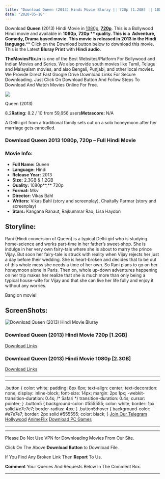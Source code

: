 ```yaml
---
title: "Download Queen (2013) Hindi Movie Bluray || 720p [1.2GB] || 1080p [2.3GB]"
date: "2020-05-18"
---
```


Download **Queen** (2013) Hindi Movie in [1080p](https://1moviesflix.com/1080p-movies/), [**720p**](https://1moviesflix.com/720p-movies/). This is a Bollywood Hindi movie and available in **1080p**, **720p ** quality. This is a  **Adventure, Comedy, Drama** based movie. This movie is released in **2013** in the Hindi language**.** Click on the Download button below to download this movie. This is the Latest **Bluray Print** with **Hindi audio**.

**TheMoviesFlix.in** is one of the Best Websites/Platform For Bollywood and Indian Movies and Series. We also provide south movies like Tamil, Telugu and Malayalam movies, and also Bengali, Punjabi, and other local movies. We Provide Direct Fast Google Drive Download Links For Secure Downloading. Just Click On Download Button And Follow Steps To Download And Watch Movies Online For Free.

[![](https://m.media-amazon.com/images/M/MV5BNWYyOWRlOWItZWM5MS00ZjJkLWI0MTUtYTE3NTI5MDAwYjgyXkEyXkFqcGdeQXVyODE5NzE3OTE@._V1_SX300.jpg)](https://www.imdb.com/title/tt3322420/ "Queen")

Queen (2013)

8.2**Rating:** 8.2 / 10 from 59,656 users**Metascore:** N/A

A Delhi girl from a traditional family sets out on a solo honeymoon after her marriage gets cancelled.

### Download Queen 2013 1080p, 720p – Full Hindi Movie

### Movie Info:

- **Full Name:** Queen
- **Language:** Hindi
- **Release Year:** 2013
- **Size:** 2.3GB & 1.2GB
- **Quality:** 1080p**,** 720p
- **Format:** Mkv
- **Director:** Vikas Bahl
- **Writers:** Vikas Bahl (story and screenplay), Chaitally Parmar (story and screenplay)
- **Stars:** Kangana Ranaut, Rajkummar Rao, Lisa Haydon

## Storyline:

Rani (Hindi conversion of Queen) is a typical Delhi girl who is studying home-science and works part-time in her father’s sweet-shop. She is indulge in her very own fairy-tale where she is about to marry the prince Vijay. But soon her fairy-tale is struck with reality when Vijay rejects her just a day before their wedding. She is heart-broken and decides that to be out of this whole mess she needs a time of her own. So Rani plans to go on her honeymoon alone in Paris. Then on, whole up-down adventures happening on her trip makes her realize that she is much more than only being a typical house-wife for Vijay and that she can live her life fully and enjoy it without any worries.

Bang on movie!

## ScreenShots:

![Download Queen (2013) Hindi Movie Bluray](https://i.imgur.com/FUCiSrC.jpg)

### Download Queen (2013) Hindi Movie 720p \[1.2GB\]

[Download Links](https://1moviesflix.com?a270777880=WUFBWWVXZUVyMy9GM0UxbUgwa3VIb2thWjlkQ1l3cU1lQ2xPdHR4V3pCZzBQTlRpRExwa0ZpWmZXUlYxNEF5TDVOQkVxeHlDNGlZUWZObUJIYjJQSzdON053RkVTeVBJclJ1Sm51dzFjZGc9)

### Download Queen (2013) Hindi Movie 1080p \[2.3GB\]

[Download Links](https://1moviesflix.com?a270777880=WUFBWWVXZUVyMy9GM0UxbUgwa3VIb2thWjlkQ1l3cU1lQ2xPdHR4V3pCZzBQTlRpRExwa0ZpWmZXUlYxNEF5THlNMGpZZU93OGRoRkd5WlVrUXY5RjM4U0NMc0x0WXppZE1JK1h3ajBJeEE9)

* * *

* * *

.button { color: white; padding: 8px 6px; text-align: center; text-decoration: none; display: inline-block; font-size: 14px; margin: 2px 1px; -webkit-transition-duration: 0.4s; /\* Safari \*/ transition-duration: 0.4s; cursor: pointer; } .button5 { background-color: #555555; color: white; border: 1px solid #e7e7e7; border-radius: 4px; } .button5:hover { background-color: #e7e7e7; border: 2px solid #555555; color: black; } [Join Our Telegram](http://gdrivepro.xyz/join.php) [Hollywood](https://moviesverse.com/) [AnimeFlix](https://animeflix.in/) [Download PC Games](https://gamesflix.net/)  

* * *

* * *

  

Please Do Not Use VPN for Downloading Movies From Our Site.

Click On The Above **Download Button** to Download File.

If You Find Any Broken Link Then **Report** To Us.

**Comment** Your Queries And Requests Below In The Comment Box.

* * *
